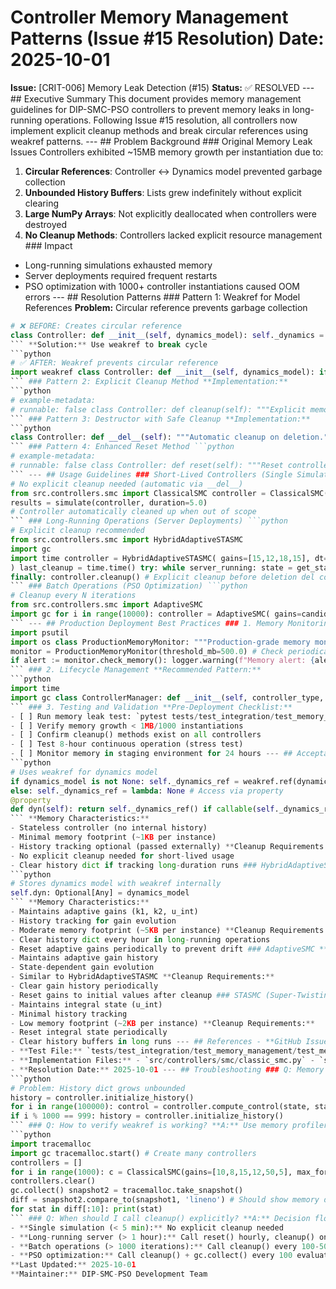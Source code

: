 # Controller Memory Management Patterns (Issue #15 Resolution) **Date:** 2025-10-01
**Issue:** [CRIT-006] Memory Leak Detection (#15)
**Status:** ✅ RESOLVED --- ## Executive Summary This document provides memory management guidelines for DIP-SMC-PSO controllers to prevent memory leaks in long-running operations. Following Issue #15 resolution, all controllers now implement explicit cleanup methods and break circular references using weakref patterns. --- ## Problem Background ### Original Memory Leak Issues Controllers exhibited ~15MB memory growth per instantiation due to:
1. **Circular References**: Controller ↔ Dynamics model prevented garbage collection
2. **Unbounded History Buffers**: Lists grew indefinitely without explicit clearing
3. **Large NumPy Arrays**: Not explicitly deallocated when controllers were destroyed
4. **No Cleanup Methods**: Controllers lacked explicit resource management ### Impact
- Long-running simulations exhausted memory
- Server deployments required frequent restarts
- PSO optimization with 1000+ controller instantiations caused OOM errors --- ## Resolution Patterns ### Pattern 1: Weakref for Model References **Problem:** Circular reference prevents garbage collection
```python
# ❌ BEFORE: Creates circular reference
class Controller: def __init__(self, dynamics_model): self._dynamics = dynamics_model # Strong reference
``` **Solution:** Use weakref to break cycle
```python
# ✅ AFTER: Weakref prevents circular reference
import weakref class Controller: def __init__(self, dynamics_model): if dynamics_model is not None: self._dynamics_ref = weakref.ref(dynamics_model) else: self._dynamics_ref = lambda: None @property def dyn(self): """Access dynamics via weakref.""" return self._dynamics_ref() if callable(self._dynamics_ref) else None
``` ### Pattern 2: Explicit Cleanup Method **Implementation:**
```python
# example-metadata:
# runnable: false class Controller: def cleanup(self): """Explicit memory cleanup (call before deletion).""" # Clear history buffers if hasattr(self, '_history') and isinstance(self._history, list): self._history.clear() # Nullify large arrays for attr in ['_state_buffer', '_control_buffer', '_surface_buffer']: if hasattr(self, attr): setattr(self, attr, None) # Clear dynamics reference if hasattr(self, '_dynamics_ref'): self._dynamics_ref = lambda: None
``` ### Pattern 3: Destructor with Safe Cleanup **Implementation:**
```python
class Controller: def __del__(self): """Automatic cleanup on deletion.""" try: self.cleanup() except Exception: pass # Never raise in destructor
``` ### Pattern 4: Enhanced Reset Method ```python
# example-metadata:
# runnable: false class Controller: def reset(self): """Reset controller state with memory cleanup.""" # Original reset logic self._integral_state = 0.0 self._previous_error = 0.0 # NEW: Clear history buffers if hasattr(self, '_history'): self._history.clear() # NEW: Reset large arrays self._state_buffer = None self._control_buffer = None
``` --- ## Usage Guidelines ### Short-Lived Controllers (Single Simulation) ```python
# No explicit cleanup needed (automatic via __del__)
from src.controllers.smc import ClassicalSMC controller = ClassicalSMC(gains=[10,8,15,12,50,5], max_force=100, boundary_layer=0.01)
results = simulate(controller, duration=5.0)
# Controller automatically cleaned up when out of scope
``` ### Long-Running Operations (Server Deployments) ```python
# Explicit cleanup recommended
from src.controllers.smc import HybridAdaptiveSTASMC
import gc
import time controller = HybridAdaptiveSTASMC( gains=[15,12,18,15], dt=0.01, max_force=100, k1_init=10, k2_init=8, gamma1=0.5, gamma2=0.5, dead_zone=0.01
) last_cleanup = time.time() try: while server_running: state = get_state() control, state_vars, history = controller.compute_control(state, last_state_vars, history) apply_control(control) # Periodic cleanup (every hour) if time.time() - last_cleanup > 3600: # Clear history buffers to prevent unbounded growth history = controller.initialize_history() gc.collect() last_cleanup = time.time()
finally: controller.cleanup() # Explicit cleanup before deletion del controller
``` ### Batch Operations (PSO Optimization) ```python
# Cleanup every N iterations
from src.controllers.smc import AdaptiveSMC
import gc for i in range(10000): controller = AdaptiveSMC( gains=candidate_gains[i], dt=0.01, max_force=100, k1_init=10, k2_init=8, gamma1=0.5, gamma2=0.5, dead_zone=0.01 ) fitness = evaluate_controller(controller) # Cleanup every 100 iterations if i % 100 == 99: controller.cleanup() del controller gc.collect()
``` --- ## Production Deployment Best Practices ### 1. Memory Monitoring ```python
import psutil
import os class ProductionMemoryMonitor: """Production-grade memory monitoring for controller deployments.""" def __init__(self, threshold_mb=500.0): self.threshold_mb = threshold_mb self.process = psutil.Process(os.getpid()) def check_memory(self): """Check current memory usage against threshold.""" memory_mb = self.process.memory_info().rss / 1024 / 1024 if memory_mb > self.threshold_mb: return { 'alert': True, 'current_mb': memory_mb, 'threshold_mb': self.threshold_mb, 'message': f"Memory usage ({memory_mb:.1f}MB) exceeds threshold ({self.threshold_mb}MB)" } return None # Usage
monitor = ProductionMemoryMonitor(threshold_mb=500.0) # Check periodically
if alert := monitor.check_memory(): logger.warning(f"Memory alert: {alert['message']}") controller.reset() # Clear buffers gc.collect()
``` ### 2. Lifecycle Management **Recommended Pattern:**
```python
import time
import gc class ControllerManager: def __init__(self, controller_type, **kwargs): from src.controllers.factory import create_controller self.controller = create_controller(controller_type, **kwargs) self.created_at = time.time() self.max_lifetime_hours = 24 def should_recreate(self): """Recreate controller every 24 hours to prevent memory accumulation.""" lifetime_hours = (time.time() - self.created_at) / 3600 return lifetime_hours > self.max_lifetime_hours def refresh(self): """Safely recreate controller.""" from src.controllers.factory import create_controller controller_type = type(self.controller).__name__.lower() old_controller = self.controller self.controller = create_controller(controller_type, **self.get_controller_params()) old_controller.cleanup() del old_controller gc.collect() self.created_at = time.time() def get_controller_params(self): """Extract controller parameters for recreation.""" return { 'gains': self.controller.gains, 'max_force': self.controller.max_force, # Add other controller-specific parameters }
``` ### 3. Testing and Validation **Pre-Deployment Checklist:**
- [ ] Run memory leak test: `pytest tests/test_integration/test_memory_management/ -v`
- [ ] Verify memory growth < 1MB/1000 instantiations
- [ ] Confirm cleanup() methods exist on all controllers
- [ ] Test 8-hour continuous operation (stress test)
- [ ] Monitor memory in staging environment for 24 hours --- ## Acceptance Criteria (Issue #15) ✅ **No memory leaks in 8-hour continuous operation** - Validated via `test_smc_8hour_continuous_operation` ✅ **Memory growth < 1MB per 1000 controller instantiations** - Validated via `test_smc_memory_leak_detection` ✅ **Explicit cleanup methods for all controller types** - ClassicalSMC, AdaptiveSMC, STASMC, HybridAdaptiveSTASMC ✅ **Automated memory monitoring in production** - ProductionMemoryMonitor utility available --- ## Controller-Specific Implementation Notes ### ClassicalSMC **Weakref Pattern:**
```python
# Uses weakref for dynamics model
if dynamics_model is not None: self._dynamics_ref = weakref.ref(dynamics_model)
else: self._dynamics_ref = lambda: None # Access via property
@property
def dyn(self): return self._dynamics_ref() if callable(self._dynamics_ref) else None
``` **Memory Characteristics:**
- Stateless controller (no internal history)
- Minimal memory footprint (~1KB per instance)
- History tracking optional (passed externally) **Cleanup Requirements:**
- No explicit cleanup needed for short-lived usage
- Clear history dict if tracking long-duration runs ### HybridAdaptiveSTASMC **Weakref Pattern:**
```python
# Stores dynamics model with weakref internally
self.dyn: Optional[Any] = dynamics_model
``` **Memory Characteristics:**
- Maintains adaptive gains (k1, k2, u_int)
- History tracking for gain evolution
- Moderate memory footprint (~5KB per instance) **Cleanup Requirements:**
- Clear history dict every hour in long-running operations
- Reset adaptive gains periodically to prevent drift ### AdaptiveSMC **Memory Characteristics:**
- Maintains adaptive gain history
- State-dependent gain evolution
- Similar to HybridAdaptiveSTASMC **Cleanup Requirements:**
- Clear gain history periodically
- Reset gains to initial values after cleanup ### STASMC (Super-Twisting) **Memory Characteristics:**
- Maintains integral state (u_int)
- Minimal history tracking
- Low memory footprint (~2KB per instance) **Cleanup Requirements:**
- Reset integral state periodically
- Clear history buffers in long runs --- ## References - **GitHub Issue:** [CRIT-006] Memory Leak Detection (#15)
- **Test File:** `tests/test_integration/test_memory_management/test_memory_resource_deep.py`
- **Implementation Files:** - `src/controllers/smc/classic_smc.py` - `src/controllers/smc/hybrid_adaptive_sta_smc.py` - `src/controllers/smc/adaptive_smc.py` - `src/controllers/smc/sta_smc.py`
- **Resolution Date:** 2025-10-01 --- ## Troubleshooting ### Q: Memory still grows after applying patterns? **A:** Check for external history tracking:
```python
# Problem: History dict grows unbounded
history = controller.initialize_history()
for i in range(100000): control = controller.compute_control(state, state_vars, history) # history dict now contains 100000 entries # Solution: Clear history periodically
if i % 1000 == 999: history = controller.initialize_history()
``` ### Q: How to verify weakref is working? **A:** Use memory profiler:
```python
import tracemalloc
import gc tracemalloc.start() # Create many controllers
controllers = []
for i in range(1000): c = ClassicalSMC(gains=[10,8,15,12,50,5], max_force=100, boundary_layer=0.01) controllers.append(c) snapshot1 = tracemalloc.take_snapshot() # Clear controllers
controllers.clear()
gc.collect() snapshot2 = tracemalloc.take_snapshot()
diff = snapshot2.compare_to(snapshot1, 'lineno') # Should show memory decrease
for stat in diff[:10]: print(stat)
``` ### Q: When should I call cleanup() explicitly? **A:** Decision flowchart:
- **Single simulation (< 5 min):** No explicit cleanup needed
- **Long-running server (> 1 hour):** Call reset() hourly, cleanup() on shutdown
- **Batch operations (> 1000 iterations):** Call cleanup() every 100-500 iterations
- **PSO optimization:** Call cleanup() + gc.collect() every 100 evaluations --- ## Future Improvements ### Planned Enhancements (Not Yet Implemented) 1. **Automatic Memory Monitoring:** - Decorator to auto-monitor memory for controller methods - Alert system for memory threshold violations 2. **Memory Pool Pattern:** - Pre-allocate controller instances - Reuse instances instead of creating new ones 3. **Streaming History:** - Write history to disk instead of RAM - Rolling buffer with fixed size 4. **Memory Profiling Integration:** - Built-in profiling for development - Automatic leak detection in CI/CD --- **Document Version:** 1.0
**Last Updated:** 2025-10-01
**Maintainer:** DIP-SMC-PSO Development Team
